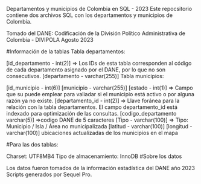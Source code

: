 Departamentos y municipios de Colombia en SQL - 2023
Este repocsitorio contiene dos archivos SQL con los departamentos y municipios de Colombia.

Tomado del DANE: Codificación de la División Político Administrativa de Colombia - DIVIPOLA Agosto 2023

#Información de la tablas Tabla departamentos:

[id_departamento - int(2)] => Los IDs de esta tabla corresponden al código de cada departamento asignado por el DANE, por lo que no son consecutivos.
[departamento - varchar(255)]
Tabla municipios:

[id_municipio - int(6)]
[municipio - varchar(255)]
[estado - int(1)] => Campo que su puede emplear para valiadar si el municipio está activo o por alguna razón ya no existe.
[departamento_id - int(2)] => Llave foránea para la relación con la tabla departamentos.
El campo departamento_id está indexado para optimización de las consultas.
[codigo_departamento varchar(5)] =>codigo DANE de 5 caracteres
[Tipo - varchar(100)] => Tipo: Municipio / Isla / Área no municipalizada
[latitud - varchar(100)]
[longitud - varchar(100)] ubicaciones actualizadas de los municipios en el mapa


#Para las dos tablas:

Charset: UTF8MB4
Tipo de almacenamiento: InnoDB
#Sobre los datos

Los datos fueron tomados de la información estadística del DANE año 2023
Scripts generados por Sequel Pro.
